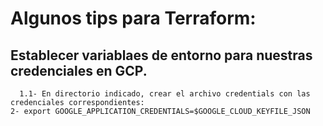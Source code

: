# Algunos tips para Terraform:

## Establecer variablaes de entorno para nuestras credenciales en GCP.

```1- export GOOGLE_CLOUD_KEYFILE_JSON="/home/sxa391/.gcp/credentials"
  1.1- En directorio indicado, crear el archivo credentials con las credenciales correspondientes:
2- export GOOGLE_APPLICATION_CREDENTIALS=$GOOGLE_CLOUD_KEYFILE_JSON
```

<!-- Markdown link & img dfn's -->
[npm-image]: https://img.shields.io/npm/v/datadog-metrics.svg?style=flat-square
[npm-url]: https://npmjs.org/package/datadog-metrics
[npm-downloads]: https://img.shields.io/npm/dm/datadog-metrics.svg?style=flat-square
[travis-image]: https://img.shields.io/travis/dbader/node-datadog-metrics/master.svg?style=flat-square
[travis-url]: https://travis-ci.org/dbader/node-datadog-metrics
[wiki]: https://github.com/yourname/yourproject/wiki
